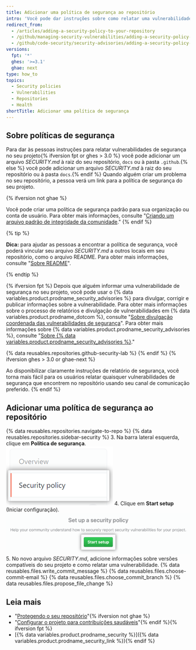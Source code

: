 ```yaml
---
title: Adicionar uma política de segurança ao repositório
intro: 'Você pode dar instruções sobre como relatar uma vulnerabilidade de segurança no seu projeto, adicionando uma política de segurança ao seu repositório.'
redirect_from:
  - /articles/adding-a-security-policy-to-your-repository
  - /github/managing-security-vulnerabilities/adding-a-security-policy-to-your-repository
  - /github/code-security/security-advisories/adding-a-security-policy-to-your-repository
versions:
  fpt: '*'
  ghes: '>=3.1'
  ghae: next
type: how_to
topics:
  - Security policies
  - Vulnerabilities
  - Repositories
  - Health
shortTitle: Adicionar uma política de segurança
---
```


## Sobre políticas de segurança

Para dar às pessoas instruções para relatar vulnerabilidades de segurança no seu projeto{% ifversion fpt or ghes > 3.0 %} você pode adicionar um arquivo _SECURITY.md_ à raiz do seu repositório, `docs` ou à pasta `.github`.{% else %} você pode adicionar um arquivo _SECURITY.md_ à raiz do seu repositório ou à pasta `docs`.{% endif %} Quando alguém criar um problema no seu repositório, a pessoa verá um link para a política de segurança do seu projeto.

{% ifversion not ghae %}
<!-- no public repos in GHAE -->
Você pode criar uma política de segurança padrão para sua organização ou conta de usuário. Para obter mais informações, consulte "[Criando um arquivo padrão de integridade da comunidade](/communities/setting-up-your-project-for-healthy-contributions/creating-a-default-community-health-file)."
{% endif %}

{% tip %}

**Dica:** para ajudar as pessoas a encontrar a política de segurança, você poderá vincular seu arquivo _SECURITY.md_ a outros locais em seu repositório, como o arquivo README. Para obter mais informações, consulte "[Sobre README](/articles/about-readmes)".

{% endtip %}

{% ifversion fpt %}
Depois que alguém informar uma vulnerabilidade de segurança no seu projeto, você pode usar o {% data variables.product.prodname_security_advisories %} para divulgar, corrigir e publicar informações sobre a vulnerabilidade. Para obter mais informações sobre o processo de relatórios e divulgação de vulnerabilidades em {% data variables.product.prodname_dotcom %}, consulte "[Sobre divulgação coordenada das vulnerabilidades de segurança](/code-security/security-advisories/about-coordinated-disclosure-of-security-vulnerabilities#about-reporting-and-disclosing-vulnerabilities-in-projects-on-github)". Para obter mais informações sobre {% data variables.product.prodname_security_advisories %}, consulte "[Sobre {% data variables.product.prodname_security_advisories %}](/github/managing-security-vulnerabilities/about-github-security-advisories)."

{% data reusables.repositories.github-security-lab %}
{% endif %}
{% ifversion ghes > 3.0 or ghae-next %}
<!-- alternative to the content about GitHub Security Advisories in the dotcom article -->
Ao disponibilizar claramente instruções de relatório de segurança, você torna mais fácil para os usuários relatar quaisquer vulnerabilidades de segurança que encontrem no repositório usando seu canal de comunicação preferido.
{% endif %}

## Adicionar uma política de segurança ao repositório

{% data reusables.repositories.navigate-to-repo %}
{% data reusables.repositories.sidebar-security %}
3. Na barra lateral esquerda, clique em **Política de segurança**. ![Aba de política de segurança](/assets/images/help/security/security-policy-tab.png)
4. Clique em **Start setup** (Iniciar configuração). ![Botão Start setup (Iniciar configuração)](/assets/images/help/security/start-setup-security-policy-button.png)
5. No novo arquivo _SECURITY.md_, adicione informações sobre versões compatíveis do seu projeto e como relatar uma vulnerabilidade.
{% data reusables.files.write_commit_message %}
{% data reusables.files.choose-commit-email %}
{% data reusables.files.choose_commit_branch %}
{% data reusables.files.propose_file_change %}

## Leia mais

- "[Protegendo o seu repositório](/code-security/getting-started/securing-your-repository)"{% ifversion not ghae %}
- "[Configurar o projeto para contribuições saudáveis](/communities/setting-up-your-project-for-healthy-contributions)"{% endif %}{% ifversion fpt %}
- [{% data variables.product.prodname_security %}]({% data variables.product.prodname_security_link %}){% endif %}
